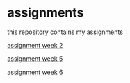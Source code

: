 # assignments
this repository contains my assignments

[assignment week 2](https://github.com/lukaknoops/assignments/blob/master/Assignment_week_2%20(3).ipynb)

[assignment week 5](https://github.com/lukaknoops/assignments/blob/master/Assignment_week_5%2B%25281%2529.ipynb)

[assignment week 6](https://github.com/lukaknoops/assignments/blob/master/assignment4%2B%25281%2529.ipynb)

